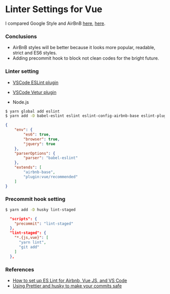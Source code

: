 # Linter Settings for Vue

I compared Google Style and AirBnB [here](https://medium.com/@uistephen/style-guides-for-linting-ecmascript-2015-eslint-common-google-airbnb-6c25fd3dff0), [here](https://hackernoon.com/what-javascript-code-style-is-the-most-popular-5a3f5bec1f6f).

### Conclusions

- AirBnB styles will be better because it looks more popular, readable, strict and ES6 styles.
- Adding precommit hook to block not clean codes for the bright future.

### Linter setting

- [VSCode ESLint plugin](https://marketplace.visualstudio.com/items?itemName=dbaeumer.vscode-eslint)
- [VSCode Vetur plugin](https://marketplace.visualstudio.com/items?itemName=octref.vetur)

- Node.js

```sh
$ yarn global add eslint
$ yarn add -D babel-eslint eslint eslint-config-airbnb-base eslint-plugin-import eslint-plugin-vue
```

```json
{
    "env": {
        "es6": true,
        "browser": true,
        "jquery": true
    },
    "parserOptions": {
        "parser": "babel-eslint"
    },
    "extends": [
        "airbnb-base",
        "plugin:vue/recommended"
    ]
}

```

### Precommit hook setting

```sh
$ yarn add -D husky lint-staged

```

```json
  "scripts": {
    "precommit": "lint-staged"
  },
  "lint-staged": {
    "*.{js,vue}": [
      "yarn lint",
      "git add"
    ]
  },
```


### References

- [How to set up ES Lint for Airbnb, Vue JS, and VS Code](https://medium.com/@agm1984/how-to-set-up-es-lint-for-airbnb-vue-js-and-vs-code-a5ef5ac671e8)
- [Using Prettier and husky to make your commits safe](https://medium.com/@bartwijnants/using-prettier-and-husky-to-make-your-commits-save-2960f55cd351)
